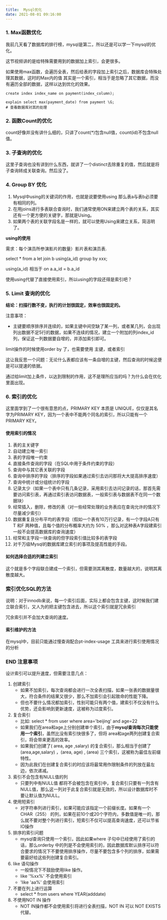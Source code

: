 ```yaml
---
title:  Mysql优化
date: 2021-08-01 09:16:00
---
```


### 1. Max函数优化

我前几天看了数据库的排行榜，mysql是第二，所以还是可以学一下mysql的优化。

这节视频讲的是给特殊需要用到的数据加上索引，会更很多。

如果使用max函数，会遍历全表，然后给表的字段加上索引之后，数据库会特殊处理其数据，这时的Max内的值 其实是一个索引，相当于是忽略了其它数据，而没有遍历全部的数据，这样以达到优化的效果。

```mysql
create index index_name on payment(index_column);

explain select max(payment_date) from payment \G;
# 查看数据库对其的处理
```

### 2. 函数Count的优化

count好像并没有讲什么细的，只讲了count(*)包含null值，count(id)不包含null值。

### 3. 子查询的优化

这里子查询也没有讲到什么东西，就讲了一个distinct去除重复的值，然后就是将子查询转成关联查询。然后没了。

### 4. Group BY 优化 

1. Mysql中using的关键词的作用，也就是说要使用using 那么表a与表b必须要有相同的列。
2. 在用joins进行多表联合查询时，我们通常使用ON来建立两个表的关系，其实还有一个更方便的关键字，那就是Using。
3. 如果两个表的关联字段名是一样的，就可以使用Using来建立关系，简洁明了。

**using的使用**

需求：每个演员所参演影片的数量）影片表和演员表.

select * from a let join b using(a_id) group by xxx;

using(a_id) 相当于 on a.a_id = b.a_id

使用using代替了直接使用索引，所以using的字段还得是索引吧？

### 5. Limit 查询的优化



**结论：扫描行数不变，执行的计划很固定，效率也很固定的。**

注意事项：

* 主键要顺序排序并连续的，如果主键中间空缺了某一列，或者某几列，会出现列出数据不足5行的数据，如果不连续的情况，建立一个附加的列index_id列，保证这一列数据要自增的，并添加索引即可。

limit操作的时候使用order by 了，也需要使用 主键，或者索引



这让我反思一个问题：无论什么表都应该有一条自增的主键，然后查询的时候这便是可以提速的依据。

通过给limit加上条件，以达到限制的作用，这不是理所应当的吗？为什么会在优化里面出现。

### 6. 索引的优化

这里面学到了一个很有意思的点，PRIMARY KEY 本质是 UNIQUE，仅仅是其名字为PRIMARY KEY，因为一个表中不能两个同名的索引，所以只能有一个PRIMARY KEY。

#### 使用索引的情况

1. 表的主关键字
2. 自动建立唯一索引
3. 表的字段唯一约束
4. 直接条件查询的字段（在SQL中用于条件约束的字段）
5. 查询中与其它表关联的字段
6. 查询中排序的字段（排序的字段如果通过索引去访问那将大大提高排序速度）
7. 查询中统计或分组统计的字段
8. 记录太少（如果一个表中只有几条记录，采用索引去访问记录的话，那首先需要访问索引表，再通过索引表访问数据表，一般索引表与数据表不在同一个数据块）
9. 经常插入，删除，修改的表（对一些经常处理的业务表应在查询允许的情况下尽量减少索引）
10. 数据重复且分布平均的表字段（假如一个表有10万行记录，有一个字段A只有T 和F 两种值，且每个值的分布概率大约为 50% ，那么对这种表A字段建索引一般不会提高数据库的查询速度）
11. 经常和主字段一块查询的但字段索引值比较多的表字段
12. 对千万级Mysql的数据库建立索引的事项及提高性能的手段。



#### 如何选择合适的列建立索引

这个就是多个字段联合建成一个索引，但需要测其离散度，数量越大的，说明其离散度越大。

### 索引优化SQL的方法

说明：对于innodb来说，每一个索引后面，实际上都会包含主键，这时候我们建立联合索引，又人为的把主键包含进去，所以这个索引就是冗余索引

冗余索引并不会加大查询的速度。

#### 索引维护的方法

在mysql中，目前只能通过慢查询配合pt-index-usage 工具来进行索引使用情况的分析

### END 注意事项

设计索引可以提升速度，但需要注意几点：

1. 创建索引
   * 如果不加索引，每次查询都会进行一次全表扫描，如果一张表的数据量很大，符合条件的结果又很少，那么不加索引会引起致命的性能下降。
   * 但也不要什么情况都加索引，性别可能只有两个值，建索引不仅没有什么优势，还会影响到更新速度，这被称为过度索引。
2. 复合索引
   * 比如: select * from user where area='beijing' and age=22
   * 如果我们在area和age上分别创建单个索引，由于**mysql查询每次只能使用一个索引**，虽然比没有索引快很多了，但将 area和age两列创建复合索引，将会带来更高的效率。
   * 如果我们创建了( area, age ,salary) 的复合索引，那么相当于创建了 (area,age,salary) ，(area, age) , (area) 三个索引，这被称为最佳左前缀特性。
   * 因为此我们在创建复合索引的时应该将最常用作限制条件的列放在最左边，依次递减。
3. 索引不会包含有NULL值的列
   * 只要列中有NULL值 都将不会被包含在索引中，复合索引只要有一列含有NULL值，那么这一列对于此复合索引就是无效的，所以设计数据库时不要让默认值为NULL。
4. 使用短索引
   * 对字符串列进行索引，如果可能应该指定一个前缀长度。如果有一个CHAR（255） 的列，如果在前10个或20个字符内，多数值是唯一的，那么就不要对整个列进行索引，短索引不仅可以提高查询速度，还可以节省IO操作
5. 排序的索引问题
   * mysql查询只使用一个索引，因此如果where 子句中已经使用了索引的话，那么orderby 中的列是不会使用索引的，因此数据库默认排序可以符合要求的情况下不要使用排序操作，尽量不要包含多个列的排序，如果需要最好给这些列创建复合索引。
6. like 语句操作
   * 一般情况下不鼓励使用like 操作。
   * like '%xx%' 不会使用索引
   * 'like 'aa%' 会使用索引
7. 不要在列上进行运算
   * select * from users where YEAR(adddate)
8. 不使用NOT IN 操作
   * NOT IN操作都不会使用索引将进行全表扫描，NOT IN 可以 NOT EXISTS 代替。